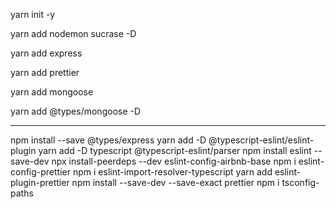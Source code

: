 yarn init -y

yarn add nodemon sucrase -D

yarn add express

yarn add prettier

yarn add mongoose

yarn add @types/mongoose -D

---

npm install --save @types/express
yarn add -D @typescript-eslint/eslint-plugin
yarn add -D typescript @typescript-eslint/parser
npm install eslint --save-dev
npx install-peerdeps --dev eslint-config-airbnb-base
npm i eslint-config-prettier
npm i eslint-import-resolver-typescript
yarn add eslint-plugin-prettier
npm install --save-dev --save-exact prettier
npm i tsconfig-paths
